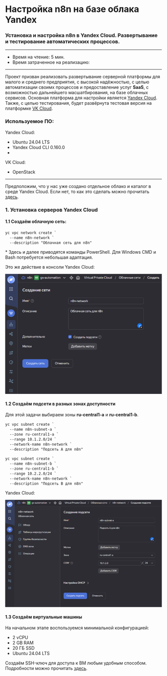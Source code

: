 # Настройка n8n на базе облака Yandex
### Установка и настройка n8n в Yandex Cloud. Развертывание и тестирование автоматических процессов.
---
* Время на чтение: 5 мин.
* Время затраченное на реализацию:
---
Проект призван реализовать развертывание серверной платформы для малого и среднего предприятия, с высокой надёжностью, с целью автоматизации своимх процессов и предоставление услуг **SaaS**, с возможностью дальнейшего масшатбирования, на базе облачных сервисов. Основная платформа для настройки является [Yandex Cloud](https://yandex.cloud/). Также, с целью тестирования, будет развёрнута тестовая версия на платформке [VK Cloud](https://cloud.vk.com/).

### Используемое ПО:
Yandex Cloud:
- Ubuntu 24.04 LTS
- Yandex Cloud CLI 0.160.0
- 
VK Cloud:
- OpenStack
---
Предположим, что у нас уже создано отдельное облако и каталог в среде 
Yandex Cloud. Если нет, то как это сделать можно прочитать [здесь](https://yandex.cloud/ru/docs/resource-manager/operations/cloud/create). 

### 1. Установка серверов Yandex Cloud
#### 1.1 Создаём облачную сеть:
```
yc vpc network create `
  --name n8n-network `
  --description "Облачная сеть для n8n"
```
\* Здесь и далее приводятся команды PowerShell. Для Windows CMD и Bash потребуется небольшая адаптация.

Это же действие в консоли Yandex Cloud:

![Network Create в консоли Yandex Cloud](https://github.com/sword76/n8nYandexCloud/blob/main/assets/network_create.png)

#### 1.2 Создаём подсети в разных зонах доступности
Для этой задачи выбираем зоны **ru-central1-a** и **ru-central1-b**.
```
yc vpc subnet create `
  --name n8n-subnet-a `
  --zone ru-central1-a `
  --range 10.1.2.0/24 `
  --network-name n8n-network `
  --description "Подсеть A для n8n"
```
```
yc vpc subnet create `
  --name n8n-subnet-b `
  --zone ru-central1-b `
  --range 10.2.2.0/24 `
  --network-name n8n-network `
  --description "Подсеть B для n8n"
```

Yandex Cloud:

![Subnet Create действие в консоли Yandex Cloud](https://github.com/sword76/n8nYandexCloud/blob/main/assets/subnet_create.png)

#### 1.3 Создаём виртуальные машины

На начальном этапе воспользуемся минимальной конфигурацией:
- 2 vCPU
- 2 GB RAM
- 20 ГБ SSD
- Ubuntu 24.04 LTS

Создаём SSH-ключ для доступа к ВМ любым удобным способом. Подробности можно прочитать [здесь](https://yandex.cloud/ru/docs/baremetal/operations/servers/add-new-ssh-key).



